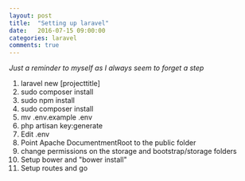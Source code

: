 ```yaml
---
layout: post
title:  "Setting up laravel"
date:   2016-07-15 09:00:00
categories: laravel
comments: true
---
```


_Just a reminder to myself as I always seem to forget a step_

1. laravel new [projecttitle]
2. sudo composer install
3. sudo npm install
4. sudo composer install
5. mv .env.example .env
6. php artisan key:generate
7. Edit .env
8. Point Apache DocumentmentRoot to the public folder
9. change permissions on the storage and bootstrap/storage folders
10. Setup bower and "bower install"
11. Setup routes and go